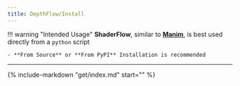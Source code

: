```yaml
---
title: DepthFlow/Install
---
```


!!! warning "Intended Usage"
    **ShaderFlow**, similar to [**Manim**](https://github.com/3b1b/manim), is best used directly from a `python` script

    - **From Source** or **From PyPI** Installation is recommended

<hr>

{% include-markdown "get/index.md" start="<!-- include start -->" %}
